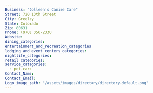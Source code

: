 ```yaml
---
Business: "Colleen's Canine Care"
Street: 720 13th Street
City: Greeley
State: Colorado
Zip: 80631
Phone: (970) 356-2330
Website:
dining_categories:
entertainment_and_recreation_categories:
lodging_and_event_centers_categories:
nightlife_categories:
retail_categories:
service_categories:
  - pet-care
Contact_Name:
Contact_Email:
Logo_image_path: "/assets/images/directory/directory-default.png"
---
```



